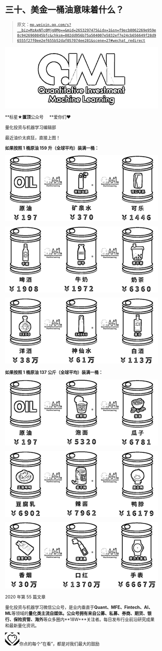 # 三十、美金一桶油意味着什么？

> 原文：[`mp.weixin.qq.com/s?__biz=MzAxNTc0Mjg0Mg==&mid=2653297475&idx=1&sn=f9ecb8062269e959e8c9426960845bfc&chksm=802dd956b75a504007e5832ef7e24cb656649f28d96555f27f0ee2ef655b52daf057074ee281&scene=27#wechat_redirect`](http://mp.weixin.qq.com/s?__biz=MzAxNTc0Mjg0Mg==&mid=2653297475&idx=1&sn=f9ecb8062269e959e8c9426960845bfc&chksm=802dd956b75a504007e5832ef7e24cb656649f28d96555f27f0ee2ef655b52daf057074ee281&scene=27#wechat_redirect)

![](img/34178214a765d0578fea405af887f201.png)

**标星★****置顶****公众号     **爱你们♥   

量化投资与机器学习编辑部

最近油价太疯狂，直接上图！

**如果按照 1 桶原油 159 升（全球平均）**装满一桶：****

![](img/2a86053e3c4c87097cbfacbc67495d60.png)

![](img/3188daf47330d2e7b09ca27f8b932a75.png)

![](img/0ec52477265d43f25ab76e6639e967c1.png)

**如果按照 1 桶原油 137 公斤（全球平均）装满一桶：**

![](img/7f36d5cee579b57ecfc62b1bf922c682.png)

![](img/04c32e3e26cf11f4f30ef5cba21ee215.png)

![](img/77012a26def51a7ac9ffa39eff9e07ab.png)

2020 年第 55 篇文章

量化投资与机器学习微信公众号，是业内垂直于**Quant、MFE、Fintech、AI、ML**等领域的**量化类主流自媒体。**公众号拥有来自**公募、私募、券商、期货、银行、保险资管、海外**等众多圈内**18W+**关注者。每日发布行业前沿研究成果和最新量化资讯。

![](img/6cba9abe9f2c434df7bd9c0d0d6e1156.png)你点的每个“在看”，都是对我们最大的鼓励